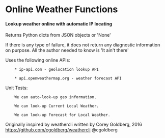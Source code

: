 # Online Weather Functions

#### Lookup weather online with automatic IP locating

Returns Python dicts from JSON objects or 'None'

If there is any type of failure, it does not return any
diagnostic information on purpose. All the author needed
to know is 'It ain't there'

Uses the following online APIs:

        * ip-api.com - geolocation lookup API

        * api.openweathermap.org - weather forecast API

Unit Tests:

        We can auto-look-up geo information.

        We can look-up Current Local Weather.

        We can look-up Forecast for Local Weather.

Originally inspired by weathercli written by Corey Goldberg, 2016
https://github.com/cgoldberg/weathercli                @cgoldberg

